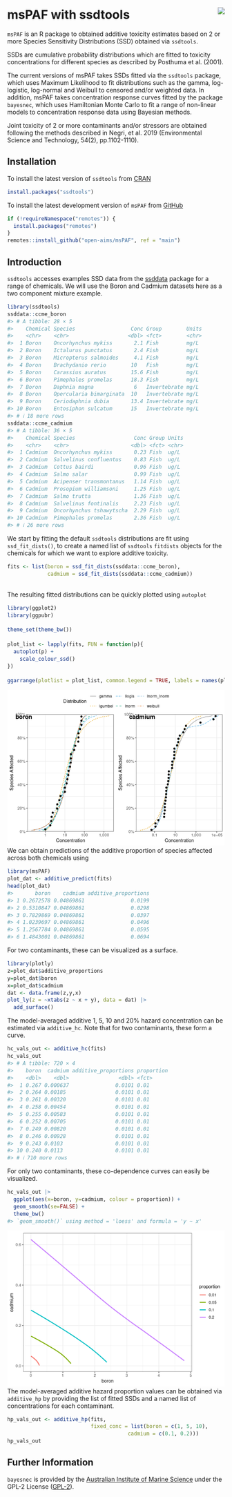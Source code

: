 
<!-- README.md is generated from README.Rmd. Please edit that file -->

# msPAF with ssdtools <img src="man/figures/logo.png" align="right" />

`msPAF` is an R package to obtained additive toxicity estimates based on
2 or more Species Sensitivity Distributions (SSD) obtained via
`ssdtools`.

SSDs are cumulative probability distributions which are fitted to
toxicity concentrations for different species as described by Posthuma
et al. (2001).

The current versions of msPAF takes SSDs fitted via the `ssdtools`
package, which uses Maximum Likelihood to fit distributions such as the
gamma, log-logistic, log-normal and Weibull to censored and/or weighted
data. In addition, msPAF takes concentration response curves fitted by
the package `bayesnec`, which uses Hamiltonian Monte Carlo to fit a
range of non-linear models to concentration response data using Bayesian
methods.

Joint toxicity of 2 or more contaminants and/or stressors are obtained
following the methods described in Negri, et al. 2019 (Environmental
Science and Technology, 54(2), pp.1102-1110).

## Installation

To install the latest version of `ssdtools` from
[CRAN](https://CRAN.R-project.org/package=ssdtools)

``` r
install.packages("ssdtools")
```

To install the latest development version of `msPAF` from
[GitHub](https://github.com/open-AIMS/msPAF)

``` r
if (!requireNamespace("remotes")) {
  install.packages("remotes")
}
remotes::install_github("open-aims/msPAF", ref = "main")
```

## Introduction

`ssdtools` accesses examples SSD data from the
[ssddata](https://CRAN.R-project.org/package=ssddata) package for a
range of chemicals. We will use the Boron and Cadmium datasets here as a
two component mixture example.

``` r
library(ssdtools)
ssddata::ccme_boron
#> # A tibble: 28 × 5
#>    Chemical Species                  Conc Group        Units
#>    <chr>    <chr>                   <dbl> <fct>        <chr>
#>  1 Boron    Oncorhynchus mykiss       2.1 Fish         mg/L 
#>  2 Boron    Ictalurus punctatus       2.4 Fish         mg/L 
#>  3 Boron    Micropterus salmoides     4.1 Fish         mg/L 
#>  4 Boron    Brachydanio rerio        10   Fish         mg/L 
#>  5 Boron    Carassius auratus        15.6 Fish         mg/L 
#>  6 Boron    Pimephales promelas      18.3 Fish         mg/L 
#>  7 Boron    Daphnia magna             6   Invertebrate mg/L 
#>  8 Boron    Opercularia bimarginata  10   Invertebrate mg/L 
#>  9 Boron    Ceriodaphnia dubia       13.4 Invertebrate mg/L 
#> 10 Boron    Entosiphon sulcatum      15   Invertebrate mg/L 
#> # ℹ 18 more rows
ssddata::ccme_cadmium
#> # A tibble: 36 × 5
#>    Chemical Species                   Conc Group Units
#>    <chr>    <chr>                    <dbl> <fct> <chr>
#>  1 Cadmium  Oncorhynchus mykiss       0.23 Fish  ug/L 
#>  2 Cadmium  Salvelinus confluentus    0.83 Fish  ug/L 
#>  3 Cadmium  Cottus bairdi             0.96 Fish  ug/L 
#>  4 Cadmium  Salmo salar               0.99 Fish  ug/L 
#>  5 Cadmium  Acipenser transmontanus   1.14 Fish  ug/L 
#>  6 Cadmium  Prosopium williamsoni     1.25 Fish  ug/L 
#>  7 Cadmium  Salmo trutta              1.36 Fish  ug/L 
#>  8 Cadmium  Salvelinus fontinalis     2.23 Fish  ug/L 
#>  9 Cadmium  Oncorhynchus tshawytscha  2.29 Fish  ug/L 
#> 10 Cadmium  Pimephales promelas       2.36 Fish  ug/L 
#> # ℹ 26 more rows
```

We start by fitting the default `ssdtools` distributions are fit using
`ssd_fit_dists()`, to create a named list of `ssdtools` `fitdists`
objects for the chemicals for which we want to explore additive
toxicity.

``` r
fits <- list(boron = ssd_fit_dists(ssddata::ccme_boron), 
             cadmium = ssd_fit_dists(ssddata::ccme_cadmium))
             
```

The resulting fitted distributions can be quickly plotted using
`autoplot`

``` r
library(ggplot2)
library(ggpubr)

theme_set(theme_bw())

plot_list <- lapply(fits, FUN = function(p){
  autoplot(p) +
    scale_colour_ssd()  
})

ggarrange(plotlist = plot_list, common.legend = TRUE, labels = names(plot_list))
```

![](man/figures/README-unnamed-chunk-5-1.png)<!-- --> We can obtain
predictions of the additive proportion of species affected across both
chemicals using

``` r
library(msPAF)
plot_dat <- additive_predict(fits)
head(plot_dat)
#>       boron    cadmium additive_proportions
#> 1 0.2672578 0.04869861               0.0199
#> 2 0.5310847 0.04869861               0.0298
#> 3 0.7829869 0.04869861               0.0397
#> 4 1.0239697 0.04869861               0.0496
#> 5 1.2567784 0.04869861               0.0595
#> 6 1.4843001 0.04869861               0.0694
```

For two contaminants, these can be visualized as a surface.

``` r
library(plotly)
z=plot_dat$additive_proportions
y=plot_dat$boron
x=plot_dat$cadmium
dat <- data.frame(z,y,x)
plot_ly(z = ~xtabs(z ~ x + y), data = dat) |> 
  add_surface() 
```

The model-averaged additive 1, 5, 10 and 20% hazard concentration can be
estimated via `additive_hc`. Note that for two contaminants, these form
a curve.

``` r
hc_vals_out <- additive_hc(fits)
hc_vals_out
#> # A tibble: 720 × 4
#>    boron  cadmium additive_proportions proportion
#>    <dbl>    <dbl>                <dbl> <fct>     
#>  1 0.267 0.000637               0.0101 0.01      
#>  2 0.264 0.00185                0.0101 0.01      
#>  3 0.261 0.00320                0.0101 0.01      
#>  4 0.258 0.00454                0.0101 0.01      
#>  5 0.255 0.00583                0.0101 0.01      
#>  6 0.252 0.00705                0.0101 0.01      
#>  7 0.249 0.00820                0.0101 0.01      
#>  8 0.246 0.00928                0.0101 0.01      
#>  9 0.243 0.0103                 0.0101 0.01      
#> 10 0.240 0.0113                 0.0101 0.01      
#> # ℹ 710 more rows
```

For only two contaminants, these co-dependence curves can easily be
visualized.

``` r
hc_vals_out |> 
  ggplot(aes(x=boron, y=cadmium, colour = proportion)) +
  geom_smooth(se=FALSE) +
  theme_bw()
#> `geom_smooth()` using method = 'loess' and formula = 'y ~ x'
```

![](man/figures/README-unnamed-chunk-9-1.png)<!-- --> The model-averaged
additive hazard proportion values can be obtained via `additive_hp` by
providing the list of fitted SSDs and a named list of concentrations for
each contaminant.

``` r
hp_vals_out <- additive_hp(fits, 
                           fixed_conc = list(boron = c(1, 5, 10), 
                                       cadmium = c(0.1, 0.2)))
hp_vals_out
```

## Further Information

`bayesnec` is provided by the [Australian Institute of Marine
Science](https://www.aims.gov.au/) under the GPL-2 License
([GPL-2](https://opensource.org/license/gpl-2-0)).
